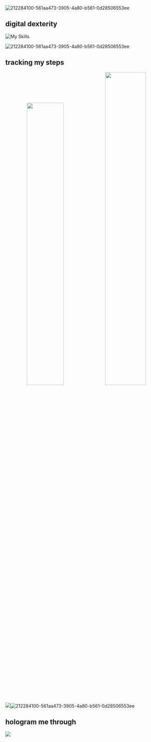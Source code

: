 ![212284100-561aa473-3905-4a80-b561-0d28506553ee](https://github.com/grilled-swampert/grilled-swampert/assets/128573732/1b287ce7-8ed0-4cec-96b4-188b82dac9f3)

## digital dexterity
![My Skills](https://skillicons.dev/icons?i=c,cpp,python,html,css,bootstrap,javascript,java)

![212284100-561aa473-3905-4a80-b561-0d28506553ee](https://github.com/grilled-swampert/grilled-swampert/assets/128573732/1b287ce7-8ed0-4cec-96b4-188b82dac9f3)

## tracking my steps
<p align="center">
<img src="https://github-readme-stats.vercel.app/api?username=grilled-swampert&count_private=true&show_icons=true&&theme=react&include_all_commits=true" width = "47.5%">
<img src="https://github-readme-streak-stats.herokuapp.com?user=grilled-swampert&theme=react" width = "50%">
</p>
<img src="https://github-readme-stats.vercel.app/api/top-langs/?username=grilled-swampert&theme=gotham&hide_border=false&include_all_commits=false&count_private=false&layout=compact")

![212284100-561aa473-3905-4a80-b561-0d28506553ee](https://github.com/grilled-swampert/grilled-swampert/assets/128573732/1b287ce7-8ed0-4cec-96b4-188b82dac9f3)

## hologram me through
<p>
<a href"mailto:s.ranadive@somaiya.edu" target="_blank"><img src="https://img.shields.io/badge/Gmail-D14836?style=for-the-badge&logo=gmail&logoColor=white"></a>
</p>

